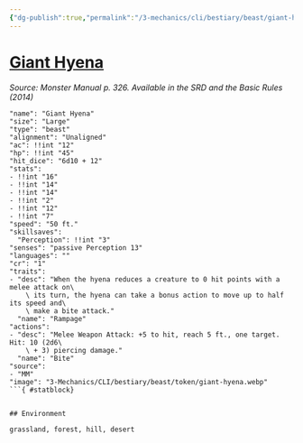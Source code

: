 ```yaml
---
{"dg-publish":true,"permalink":"/3-mechanics/cli/bestiary/beast/giant-hyena/","tags":["ttrpg-cli/compendium/src/5e/mm","ttrpg-cli/monster/cr/1","ttrpg-cli/monster/environment/desert","ttrpg-cli/monster/environment/forest","ttrpg-cli/monster/environment/grassland","ttrpg-cli/monster/environment/hill","ttrpg-cli/monster/size/large","ttrpg-cli/monster/type/beast"],"noteIcon":""}
---
```


# [Giant Hyena](3-Mechanics\CLI\bestiary\beast/giant-hyena.md)
*Source: Monster Manual p. 326. Available in the <span title='Systems Reference Document (5.1)'>SRD</span> and the Basic Rules (2014)*  

```statblock
"name": "Giant Hyena"
"size": "Large"
"type": "beast"
"alignment": "Unaligned"
"ac": !!int "12"
"hp": !!int "45"
"hit_dice": "6d10 + 12"
"stats":
- !!int "16"
- !!int "14"
- !!int "14"
- !!int "2"
- !!int "12"
- !!int "7"
"speed": "50 ft."
"skillsaves":
  "Perception": !!int "3"
"senses": "passive Perception 13"
"languages": ""
"cr": "1"
"traits":
- "desc": "When the hyena reduces a creature to 0 hit points with a melee attack on\
    \ its turn, the hyena can take a bonus action to move up to half its speed and\
    \ make a bite attack."
  "name": "Rampage"
"actions":
- "desc": "Melee Weapon Attack: +5 to hit, reach 5 ft., one target. Hit: 10 (2d6\
    \ + 3) piercing damage."
  "name": "Bite"
"source":
- "MM"
"image": "3-Mechanics/CLI/bestiary/beast/token/giant-hyena.webp"
```{ #statblock}


## Environment

grassland, forest, hill, desert